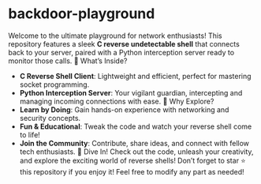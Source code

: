 # backdoor-playground
Welcome to the ultimate playground for network enthusiasts! This repository features a sleek **C reverse undetectable shell** that connects back to your server, paired with a Python interception server ready to monitor those calls.
🚀 What’s Inside?
- **C Reverse Shell Client**: Lightweight and efficient, perfect for mastering socket programming.
- **Python Interception Server**: Your vigilant guardian, intercepting and managing incoming connections with ease.
🎯 Why Explore?
- **Learn by Doing**: Gain hands-on experience with networking and security concepts.
- **Fun & Educational**: Tweak the code and watch your reverse shell come to life!
- **Join the Community**: Contribute, share ideas, and connect with fellow tech enthusiasts.
🔗 Dive In!
Check out the code, unleash your creativity, and explore the exciting world of reverse shells! Don’t forget to star ⭐ this repository if you enjoy it! Feel free to modify any part as needed!
